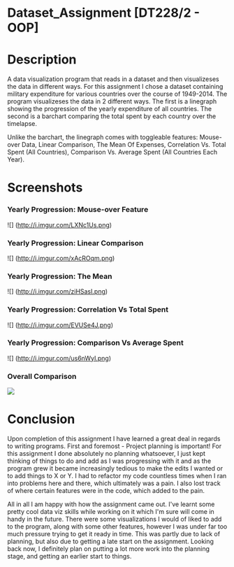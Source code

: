 # Dataset_Assignment [DT228/2 - OOP]
# Description
A data visualization program that reads in a dataset and then visualizeses the data in different ways.  For this assignment I chose a dataset containing military expenditure 
for various countries over the course of 1949-2014.  The program visualizeses the data in 2 different ways. The first is a linegraph showing the progression of the yearly expenditure of all countries. 
The second is a barchart comparing the total spent by each country over the timelapse.  
  
Unlike the barchart, the linegraph comes with toggleable features:  Mouse-over Data, Linear Comparison, The Mean Of Expenses, Correlation Vs. Total Spent (All Countries), Comparison Vs. Average Spent (All Countries Each Year).  
  
# Screenshots
### Yearly Progression: Mouse-over Feature ###
![] (http://i.imgur.com/LXNc1Us.png)

### Yearly Progression: Linear Comparison ###
![] (http://i.imgur.com/xAcROqm.png)

### Yearly Progression: The Mean ###
![] (http://i.imgur.com/ziHSasI.png)

### Yearly Progression: Correlation Vs Total Spent ###
![] (http://i.imgur.com/EVUSe4J.png)

### Yearly Progression: Comparison Vs Average Spent ###
![] (http://i.imgur.com/us6nWyI.png)

### Overall Comparison ###
![](http://i.imgur.com/ehBJbvA.png)  

# Conclusion
Upon completion of this assignment I have learned a great deal in regards to writing programs.  First and foremost - Project planning is important!  For this assignment I done absolutely no planning 
whatsoever, I just kept thinking of things to do and add as I was progressing with it and as the program grew it became increasingly tedious to make the edits I wanted or to add things to X or Y. 
I had to refactor my code countless times when I ran into problems here and there, which ultimately was a pain.  I also lost track of where certain features were in the code, which added to the pain.  

All in all I am happy with how the assignment came out.  I've learnt some pretty cool data viz skills while working on it which I'm sure will come in handy in the future. 
There were some visualizations I would of liked to add to the program, along with some other features, however I was under far too much pressure trying to get it ready in 
time.  This was partly due to lack of planning, but also due to getting a late start on the assignment. Looking back now, I definitely plan on putting a lot more work into 
the planning stage, and getting an earlier start to things.
